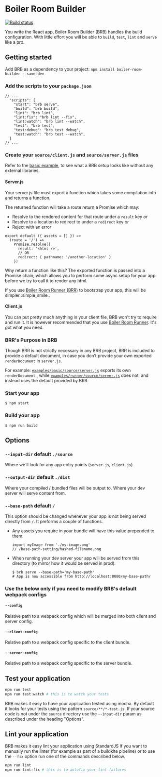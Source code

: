 # Boiler Room Builder

[![Build status](https://badge.buildkite.com/3b53417ee3fb24b145098c129e6b31cc2ddc42d39d98ab0b52.svg?style=flat-square)](https://buildkite.com/everyday-hero/boiler-room-builder-tests)

You write the React app, Boiler Room Builder (BRB) handles the build configuration. With little effort you will be able to `build`, `test`, `lint` and `serve` like a pro.

## Getting started

Add BRB as a dependency to your project:
`npm install boiler-room-builder --save-dev`

### Add the scripts to your `package.json`

```
// ...
  "scripts": {
    "start": "brb serve",
    "build": "brb build",
    "lint": "brb lint",
    "lint:fix": "brb lint --fix",
    "lint:watch": "brb lint --watch",
    "test": "brb test",
    "test:debug": "brb test debug",
    "test:watch": "brb test --watch",
  }
// ...
```

### Create your `source/client.js` and `source/server.js` files

Refer to the [basic example](https://github.com/everydayhero/boiler-room-builder/tree/master/examples/basic), to see what a BRB setup looks like without any external libraries.

#### Server.js

Your server.js file must export a function which takes some compilation info and returns a function.

The returned function will take a route return a Promise which may:

* Resolve to the rendered content for that route under a `result` key _or_
* Resolve to a location to redirect to under a `redirect` key _or_
* Reject with an error

```
export default ({ assets = [] }) =>
  (route = '/') =>
    Promise.resolve({
      result: '<html />',
      // OR
      redirect: { pathname: '/another-location' }
    })
```

Why return a function like this? The exported function is passed into a Promise chain, which allows you to perform some async setup for your app before we try to call it to render any html.

If you use [Boiler Room Runner (BRR)](https://github.com/everydayhero/boiler-room-runner#in-your-serverjs-file) to bootstrap your app, this will be simpler :simple_smile:.

#### Client.js

You can put pretty much anything in your client file, BRB won't try to require and run it. It is however recommended that you use [Boiler Room Runner](https://github.com/everydayhero/boiler-room-runner#in-your-clientjs-file). It's got what you need.

### BRR's Purpose in BRB

Though BRR is not strictly necessary in any BRB project, BRR is included to provide a default document, in case you don’t provide your own exported `renderDocument` in `server.js`.

For example:
[`examples/basic/source/server.js`](https://github.com/everydayhero/boiler-room-builder/blob/master/examples/basic/source/server.js) exports its own `renderDocument` , while [`examples/runner/source/server.js`](https://github.com/everydayhero/boiler-room-builder/blob/master/examples/runner/source/server.js) does not, and instead uses the default provided by BRR.


### Start your app

```
$ npm start
```

### Build your app

```
$ npm run build
```

## Options

### `--input-dir` default `./source`

Where we'll look for any app entry points (`server.js`, `client.js`)

### `--output-dir` default `./dist`

Where your compiled / bundled files will be output to. Where your dev server will serve content from.

### `--base-path` default `/`

This option should be changed whenever your app is not being served directly from `/`. It preforms a couple of functions.

* Any assets you require in your bundle will have this value prepended to them:
  ```
  import myImage from './my-image.png'
  // /base-path-setting/hashed-filename.png
  ```
* When running your dev server your app will be served from this directory (to mirror how it would be served in prod):
  ```
  $ brb serve --base-path='my-base-path'
  # App is now accessible from http://localhost:8080/my-base-path/
  ```

### Use the below only if you need to modify BRB's default webpack configs

#### `--config`

Relative path to a webpack config which will be merged into both client and server config.

#### `--client-config`

Relative path to a webpack config specific to the client bundle.

#### `--server-config`

Relative path to a webpack config specific to the server bundle.


## Test your application

```sh
npm run test
npm run test:watch # this is to watch your tests
```

BRB makes it easy to have your application tested using mocha.
By default it looks for your tests using the pattern `source/**/*-test.js`. If your source code is not under the `source` directory use the `--input-dir` param as described under the heading "Options".

## Lint your application

BRB makes it easy lint your application using StandardJS
If you want to manually run the linter (for example as part of a buildkite pipeline) or to use the `--fix` option run one of the commands described below.

```sh
npm run lint
npm run lint:fix # this is to autofix your lint failures
```